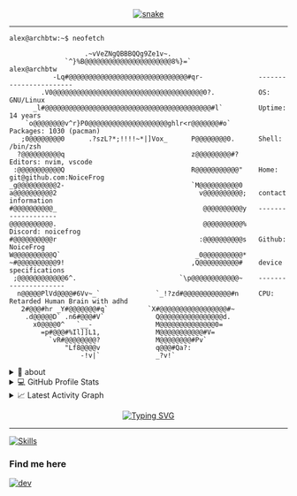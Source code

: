 <div align="center">
  <a href="https://github.com/NoiceFrog">
  <img  src="https://raw.githubusercontent.com/MannuVilasara/MannuVilasara/f2d01ce2f26022eba3a758b7cae35779dcea97cd/grid-snake.svg"
       alt="snake" /></a>
</div>

-----
```console
alex@archbtw:~$ neofetch

                   .~vVeZNgQBBBQQg9Ze1v~.                   
              `^}%B@@@@@@@@@@@@@@@@@@@@@@8%}=`                 alex@archbtw
           -Lq#@@@@@@@@@@@@@@@@@@@@@@@@@@@@@@#qr-              -----------------------
        .V0@@@@@@@@@@@@@@@@@@@@@@@@@@@@@@@@@@@@@@0?.           OS: GNU/Linux
      _l#@@@@@@@@@@@@@@@@@@@@@@@@@@@@@@@@@@@@@@@@@@#l`         Uptime: 14 years
    `o@@@@@@@@v^r}P0@@@@@@@@@@@@@@@@@@@@ghlr<r@@@@@@@#o`       Packages: 1030 (pacman)
   ;0@@@@@@@@0      .?szL?*;!!!!~*|]Vox_      P@@@@@@@@0.      Shell: /bin/zsh
  ?@@@@@@@@@@q                                z@@@@@@@@@#?     Editors: nvim, vscode
 :@@@@@@@@@@@Q                                R@@@@@@@@@@@"    Home: git@github.com:NoiceFrog
_g@@@@@@@@@@2-                                `M@@@@@@@@@@0    
a@@@@@@@@@@2                                    v@@@@@@@@@@;   contact information
#@@@@@@@@@@_                                     @@@@@@@@@@y   -------------------
@@@@@@@@@@@.                                     @@@@@@@@@@%   Discord: noicefrog
#@@@@@@@@@@r                                    :@@@@@@@@@@s   Github: NoiceFrog
W@@@@@@@@@@Q`                                  _0@@@@@@@@@@*   
~#@@@@@@@@@@9!                                ,Q@@@@@@@@@@#    device specifications 
 ;@@@@@@@@@@@@6^.                          `\p@@@@@@@@@@@@~    ---------------------  
  n@@@@@PlVd@@@@#6Vv~_`              `_!?zd#@@@@@@@@@@@@#n     CPU: Retarded Human Brain with adhd
   2#@@@#hr _Y#@@@@@@@#q`          `X#@@@@@@@@@@@@@@@@@#~      
    .d@@@@@D` .n6#@@@#V`             Q@@@@@@@@@@@@@@@@d.
      x0@@@@0^   `__-                M@@@@@@@@@@@@@@0=         
        =p#@@@#%Il]]L1,              M@@@@@@@@@@@#V=           
          `vR#@@@@@@@@?              M@@@@@@@@#Pv`             
              "Lf8@@@@v              q@@@#Qa?:                 
                  -!v|`              _?v!`                     
```

<details>
  <summary>🧮 about</summary>
<div>
<samp>
<h2 align="center">About this Account</h2>
 <p align="center">
  <a href="github.com/NoiceFrog" target="blank"><img align="center" 
     src="https://komarev.com/ghpvc/?username=NoiceFrog&style=for-the-badge&label=PROFILE+VIEWS" height="25"
     alt="views count" /></a>
  </p>
 </samp>
</div>
</details>
  
<details> 
  <summary>💻 GitHub Profile Stats</summary>
  <div>
  <samp>
    <h2 align="center"> Github stats </h2>
      <br/>
    <details open>
  <summary><h3>Languages</h3></summary>
            <p align="center">
        <a href="https://github.com/NoiceFrog/">
          <img src="https://github-readme-stats.vercel.app/api/top-langs/?username=NoiceFrog&langs_count=6&theme=gruvbox&layout=compact&hide_border=true"
          alt="Noice :: overall Top Langs " /></a>
      </p>
        <p align="center">
          <a href="https://github.com/NoiceFrog/">
          <img width="45%" src="https://github-profile-summary-cards.vercel.app/api/cards/repos-per-language?username=NoiceFrog&theme=gruvbox&layout=compact&hide_border=true"
          alt="NoiceFrog :: Top Langs by repo" />
          <img width="45%" src="https://github-profile-summary-cards.vercel.app/api/cards/most-commit-language?username=NoiceFrog&theme=gruvbox&layout=compact&hide_border=true"
          alt="NoiceFrog :: Top Langs by commit" />
          </a>
        </p>
</details>
    <details open>
  <summary><h3>stasistic</h3></summary>
        <p align="center">
          <a href="https://github.com/NoiceFrog/">
          <img width="49.5%" src="https://github-readme-stats.vercel.app/api?username=NoiceFrog&show_icons=true&theme=gruvbox&hide_border=true" />
          <img width="49.5%" src="https://github-readme-streak-stats.herokuapp.com/?user=NoiceFrog&theme=gruvbox&hide_border=true" />
          </a>
       </p>
     <br>
     </samp>
  </div>    
</details>

<details>
  <summary>📈 Latest Activity Graph</summary>
  <samp>
  <br/>
  <h2 align="center"> latest contribution </h2>
<a href="https://github.com/ashutosh00710/github-readme-activity-graph">
  <img alt="azzar's Activity Graph" src="https://github-readme-activity-graph.vercel.app/graph/?username=NoiceFrog&bg_color=000&color=fff&line=00E676&point=fff&hide_border=true" /></a>
<br/>
  </samp>
  </details>



  
 <p align="center"><a href="https://git.io/typing-svg"><img src="https://readme-typing-svg.demolab.com?font=Fira+Code&pause=1000&color=0E7334&center=true&vCenter=true&width=435&lines=Freelance+embedded+device+developer;have+high+creativity;Able+to+work+in+team+or+individual+" alt="Typing SVG" /></a></p>
  
  
-----

[![Skills](https://skillicons.dev/icons?i=arch,linux,c,neovim,vscode,git,github,githubactions)](https://skillicons.dev)

### Find me here
[![dev](https://skillicons.dev/icons?i=discord)](https://discord.com/users/1108456895502614550)

